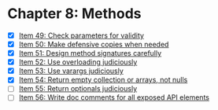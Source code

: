 # Chapter 8: Methods

- [x] [Item 49: Check parameters for validity](./item49)
- [x] [Item 50: Make defensive copies when needed](./item50)
- [x] [Item 51: Design method signatures carefully](./item51)
- [x] [Item 52: Use overloading judiciously](./item52)
- [x] [Item 53: Use varargs judiciously](./item53)
- [x] [Item 54: Return empty collection or arrays, not nulls](./item54)
- [ ] [Item 55: Return optionals judiciously](./item55)
- [ ] [Item 56: Write doc comments for all exposed API elements](./item56)
